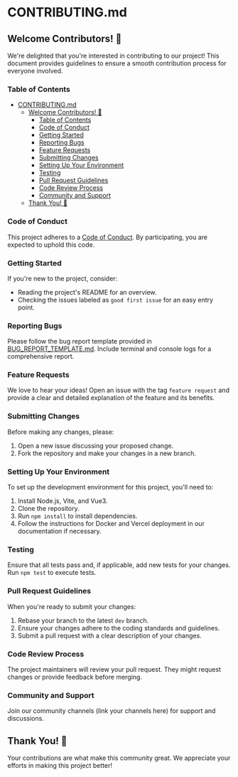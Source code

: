 # CONTRIBUTING.md

## Welcome Contributors! 👋

We're delighted that you're interested in contributing to our project! This document provides guidelines to ensure a smooth contribution process for everyone involved.

### Table of Contents

- [CONTRIBUTING.md](#contributingmd)
  - [Welcome Contributors! 👋](#welcome-contributors-)
    - [Table of Contents](#table-of-contents)
    - [Code of Conduct](#code-of-conduct)
    - [Getting Started](#getting-started)
    - [Reporting Bugs](#reporting-bugs)
    - [Feature Requests](#feature-requests)
    - [Submitting Changes](#submitting-changes)
    - [Setting Up Your Environment](#setting-up-your-environment)
    - [Testing](#testing)
    - [Pull Request Guidelines](#pull-request-guidelines)
    - [Code Review Process](#code-review-process)
    - [Community and Support](#community-and-support)
  - [Thank You! 👏](#thank-you-)

### Code of Conduct

This project adheres to a [Code of Conduct](CODE_OF_CONDUCT.md). By participating, you are expected to uphold this code.

### Getting Started

If you're new to the project, consider:

- Reading the project's README for an overview.
- Checking the issues labeled as `good first issue` for an easy entry point.

### Reporting Bugs

Please follow the bug report template provided in [BUG_REPORT_TEMPLATE.md](BUG_REPORT_TEMPLATE.md). Include terminal and console logs for a comprehensive report.

### Feature Requests

We love to hear your ideas! Open an issue with the tag `feature request` and provide a clear and detailed explanation of the feature and its benefits.

### Submitting Changes

Before making any changes, please:

1. Open a new issue discussing your proposed change.
2. Fork the repository and make your changes in a new branch.

### Setting Up Your Environment

To set up the development environment for this project, you'll need to:

1. Install Node.js, Vite, and Vue3.
2. Clone the repository.
3. Run `npm install` to install dependencies.
4. Follow the instructions for Docker and Vercel deployment in our documentation if necessary.

### Testing

Ensure that all tests pass and, if applicable, add new tests for your changes. Run `npm test` to execute tests.

### Pull Request Guidelines

When you're ready to submit your changes:

1. Rebase your branch to the latest `dev` branch.
2. Ensure your changes adhere to the coding standards and guidelines.
3. Submit a pull request with a clear description of your changes.

### Code Review Process

The project maintainers will review your pull request. They might request changes or provide feedback before merging.

### Community and Support

Join our community channels (link your channels here) for support and discussions.

## Thank You! 👏

Your contributions are what make this community great. We appreciate your efforts in making this project better!
